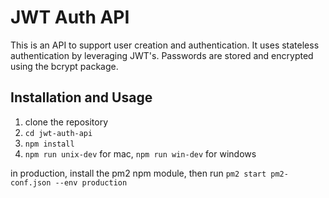 # JWT Auth API

This is an API to support user creation and authentication. It uses stateless
authentication by leveraging JWT's. Passwords are stored and encrypted using the
bcrypt package.

## Installation and Usage

1. clone the repository
2. `cd jwt-auth-api`
3. `npm install`
4. `npm run unix-dev` for mac, `npm run win-dev` for windows

in production, install the pm2 npm module, then run
`pm2 start pm2-conf.json --env production`
